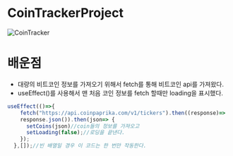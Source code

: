 # CoinTrackerProject

![CoinTracker](https://user-images.githubusercontent.com/79510152/147730669-27bbcf2b-1df3-4124-ada8-f776214d4f18.gif)


# 배운점
- 대량의 비트코인 정보를 가져오기 위해서 fetch를 통해 비트코인 api를 가져왔다.
- useEffect()를 사용해서 맨 처음 코인 정보를 fetch 할때만 loading을 표시했다.
```js
useEffect(()=>{
    fetch("https://api.coinpaprika.com/v1/tickers").then((response)=>
    response.json()).then(json=> {
      setCoins(json)//coin들의 정보를 가져오고
      setLoading(false);//로딩을 끝낸다.
    });
  },[]);//빈 배열일 경우 이 코드는 한 번만 작동한다.
```
